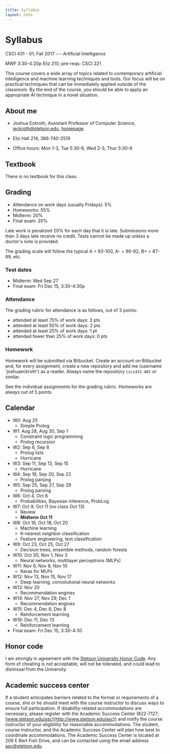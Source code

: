 ```yaml
---
title: Syllabus
layout: note
---
```


# Syllabus

CSCI 431 - 01, Fall 2017 --- Artificial Intelligence

MWF 3:30-4:20p Eliz 210; pre-reqs: CSCI 221

This course covers a wide array of topics related to contemporary artificial intelligence and machine learning techniques and tools. Our focus will be on practical techniques that can be immediately applied outside of the classroom. By the end of the course, you should be able to apply an appropriate AI technique in a novel situation.

## About me

- Joshua Eckroth, Assistant Professor of Computer Science, [jeckroth@stetson.edu](mailto:jeckroth@stetson.edu), [homepage](http://www2.stetson.edu/~jeckroth/)

- Eliz Hall 214, 386-740-2519

- Office hours: Mon 1-3, Tue 5:30-6, Wed 2-3, Thur 5:30-6

## Textbook

There is no textbook for this class.

## Grading

- Attendance on work days (usually Fridays): 5%
- Homeworks: 55%
- Midterm: 20%
- Final exam: 20%

Late work is penalized 20% for each day that it is late. Submissions
more than 3 days late receive no credit. Tests cannot be made up
unless a doctor's note is provided.

The grading scale will follow the typical A = 93-100, A- = 90-92, B+ = 87-89, etc.

### Test dates

- Midterm: Wed Sep 27
- Final exam: Fri Dec 15, 3:30-4:30p

### Attendance

The grading rubric for attendance is as follows, out of 3 points:

- attended at least 75% of work days: 3 pts
- attended at least 50% of work days: 2 pts
- attended at least 25% of work days: 1 pt
- attended fewer than 25% of work days: 0 pts

### Homework

Homework will be submitted via Bitbucket. Create an account on Bitbucket and, for every assignment, create a new repository and add me (username 'joshuaeckroth') as a reader. Always name the repository `csci431-A01` or similar.

See the individual assignments for the grading rubric. Homeworks are always out of 5 points.

## Calendar

- W0: Aug 25
  - Simple Prolog
- W1: Aug 28, Aug 30, Sep 1
  - Constraint logic programming
  - Prolog recursion
- W2: Sep 6, Sep 8
  - Prolog lists
  - Hurricane
- W3: Sep 11, Sep 13, Sep 15
  - Hurricane
- W4: Sep 18, Sep 20, Sep 22
  - Prolog parsing
- W5: Sep 25, Sep 27, Sep 29
  - Prolog parsing
- W6: Oct 4, Oct 6
  - Probabilities, Bayesian inference, ProbLog
- W7: Oct 9, Oct 11 (no class Oct 13)
  - Review
  - **Midterm Oct 11**
- W8: Oct 16, Oct 18, Oct 20
  - Machine learning
  - K-nearest neighbor classification
  - Feature engineering, text classification
- W9: Oct 23, Oct 25, Oct 27
  - Decision trees, ensemble methods, random forests
- W10: Oct 30, Nov 1, Nov 3
  - Neural networks, multilayer perceptrons (MLPs)
- W11: Nov 6, Nov 8, Nov 10
  - Keras for MLPs
- W12: Nov 13, Nov 15, Nov 17
  - Deep learning, convolutional neural networks
- W13: Nov 20
  - Recommendation engines
- W14: Nov 27, Nov 29, Dec 1
  - Recommendation engines
- W15: Dec 4, Dec 6, Dec 8
  - Reinforcement learning
- W16: Dec 11, Dec 13
  - Reinforcement learning
- Final exam: Fri Dec 15, 3:30-4:30

## Honor code

I am strongly in agreement with the [Stetson University Honor Code](http://www.stetson.edu/other/honor-system/). Any form of cheating is not acceptable, will not be tolerated, and could lead to dismissal from the University.

## Academic success center

If a student anticipates barriers related to the format or requirements of a course, she or he should meet with the course instructor to discuss ways to ensure full participation. If disability-related accommodations are necessary, please register with the Academic Success Center (822-7127; [www.stetson.edu/asc](http://www.stetson.edu/asc)) and notify the course instructor of your eligibility for reasonable accommodations. The student, course instructor, and the Academic Success Center will plan how best to coordinate accommodations. The Academic Success Center is located at 209 E Bert Fish Drive, and can be contacted using the email address [asc@stetson.edu](mailto:asc@stetson.edu).


